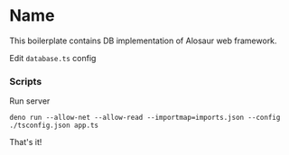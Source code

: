 # Name

This boilerplate contains DB implementation of Alosaur web framework.

Edit `database.ts` config

### Scripts

Run server

```
deno run --allow-net --allow-read --importmap=imports.json --config ./tsconfig.json app.ts
```

That's it!
